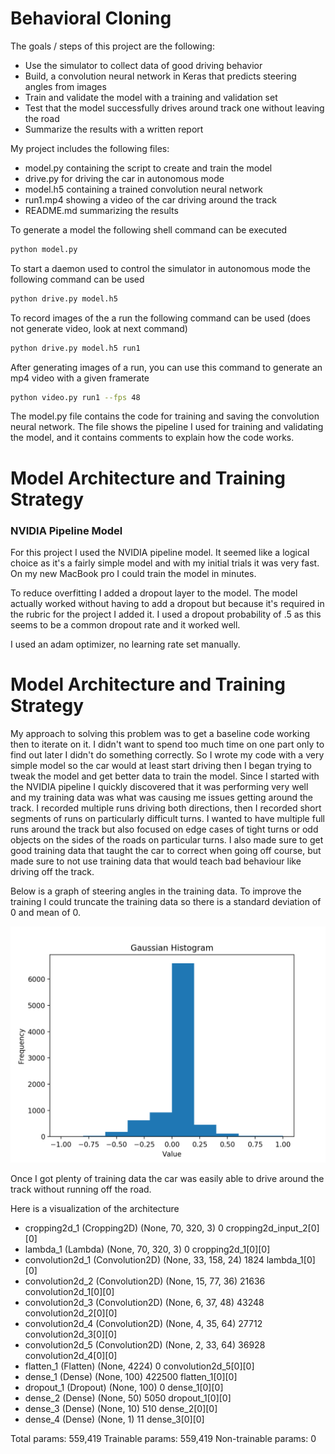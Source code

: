 # Behavioral Cloning

The goals / steps of this project are the following:
* Use the simulator to collect data of good driving behavior
* Build, a convolution neural network in Keras that predicts steering angles from images
* Train and validate the model with a training and validation set
* Test that the model successfully drives around track one without leaving the road
* Summarize the results with a written report

My project includes the following files:
* model.py containing the script to create and train the model
* drive.py for driving the car in autonomous mode
* model.h5 containing a trained convolution neural network 
* run1.mp4 showing a video of the car driving around the track
* README.md summarizing the results

To generate a model the following shell command can be executed
```sh
python model.py
```

To start a daemon used to control the simulator in autonomous mode the following command can be used
```sh
python drive.py model.h5
```

To record images of the a run the following command can be used (does not generate video, look at next command)
```sh
python drive.py model.h5 run1
```

After generating images of a run, you can use this command to generate an mp4 video with a given framerate
```sh
python video.py run1 --fps 48
```

The model.py file contains the code for training and saving the convolution neural network. 
The file shows the pipeline I used for training and validating the model, and it contains 
comments to explain how the code works.

# Model Architecture and Training Strategy

### NVIDIA Pipeline Model

For this project I used the NVIDIA pipeline model. It seemed like a logical choice as it's a fairly simple model and with
my initial trials it was very fast. On my new MacBook pro I could train the model in minutes.

To reduce overfitting I added a dropout layer to the model. The model actually worked without having to add a dropout
but because it's required in the rubric for the project I added it. I used a dropout probability of .5 as this seems to be a 
common dropout rate and it worked well.

I used an adam optimizer, no learning rate set manually.

# Model Architecture and Training Strategy

My approach to solving this problem was to get a baseline code working then to iterate on it. I didn't want to spend too
much time on one part only to find out later I didn't do something correctly. So I wrote my code with a very simple model
so the car would at least start driving then I began trying to tweak the model and get better data to train the model.
Since I started with the NVIDIA pipeline I quickly discovered that it was performing very well and my training data was what was
causing me issues getting around the track. I recorded multiple runs driving both directions, then I recorded short segments
of runs on particularly difficult turns. I wanted to have multiple full runs around the track but also focused on edge 
cases of tight turns or odd objects on the sides of the roads on particular turns. I also made sure to get good training data
that taught the car to correct when going off course, but made sure to not use training data that would teach bad behaviour like 
driving off the track.

Below is a graph of steering angles in the training data. To improve the training I could truncate the training 
data so there is a standard deviation of 0 and mean of 0.

![Graph of distribution of steering angles](Figure_1.png "Graph of distribution of steering angles")

Once I got plenty of training data the car was easily able to drive around the track without running off the road.

Here is a visualization of the architecture

* cropping2d_1 (Cropping2D)        (None, 70, 320, 3)    0           cropping2d_input_2[0][0]
* lambda_1 (Lambda)                (None, 70, 320, 3)    0           cropping2d_1[0][0]               
* convolution2d_1 (Convolution2D)  (None, 33, 158, 24)   1824        lambda_1[0][0]                   
* convolution2d_2 (Convolution2D)  (None, 15, 77, 36)    21636       convolution2d_1[0][0]            
* convolution2d_3 (Convolution2D)  (None, 6, 37, 48)     43248       convolution2d_2[0][0]            
* convolution2d_4 (Convolution2D)  (None, 4, 35, 64)     27712       convolution2d_3[0][0]            
* convolution2d_5 (Convolution2D)  (None, 2, 33, 64)     36928       convolution2d_4[0][0]            
* flatten_1 (Flatten)              (None, 4224)          0           convolution2d_5[0][0]            
* dense_1 (Dense)                  (None, 100)           422500      flatten_1[0][0]                  
* dropout_1 (Dropout)              (None, 100)           0           dense_1[0][0]                    
* dense_2 (Dense)                  (None, 50)            5050        dropout_1[0][0]                  
* dense_3 (Dense)                  (None, 10)            510         dense_2[0][0]                    
* dense_4 (Dense)                  (None, 1)             11          dense_3[0][0]                    

Total params: 559,419
Trainable params: 559,419
Non-trainable params: 0